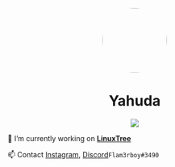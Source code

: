 <p align="center">    
    <img style="border-radius: 100px" width="128" height="128" src="https://avatars.githubusercontent.com/u/33934339?v=4">
</p>
<h1 align="center">Yahuda</h1>

<p align="center">    
    <img src="https://github.com/yahudaXD/yahudaXD/blob/main/github-metrics.svg">
</p>

🔭 I’m currently working on **[LinuxTree](https://github.com/Linux-Tree)**

📫 Contact [Instagram](https://twitter.com/yahudaXD), [Discord](https://discord.com/users/679423438623866911)`Flam3rboy#3490`
